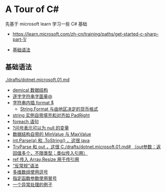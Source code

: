 # A Tour of C#

先基于 microsoft learn 学习一些 C# 基础
- https://learn.microsoft.com/zh-cn/training/paths/get-started-c-sharp-part-1/

<!-- @import "[TOC]" {cmd="toc" depthFrom=2 depthTo=6 orderedList=false} -->

<!-- code_chunk_output -->

- [基础语法](#基础语法)

<!-- /code_chunk_output -->

## 基础语法

[./drafts/dotnet.microsoft.01.md](./drafts/dotnet.microsoft.01.md)
- [demical 数据结构](./drafts/dotnet.microsoft.01.md#demical-数据结构)
- [逐字字符串字面量@](./drafts/dotnet.microsoft.01.md#逐字字符串字面量)
- [字符串内插 format $](./drafts/dotnet.microsoft.01.md#字符串内插-format-)
  - [String.Format 与由地区决定的货币格式](./drafts/dotnet.microsoft.01.md#stringformat-与由地区决定的货币格式)
- [string 实例自带填充和对齐如 PadRight](./drafts/dotnet.microsoft.01.md#string-实例自带填充和对齐如-padright)
- [foreach 语句](./drafts/dotnet.microsoft.01.md#foreach-语句)
- [?问号表示可以为 null 的变量](./drafts/dotnet.microsoft.01.md#问号表示可以为-null-的变量)
- [数据结构自带的 MinValue 与 MaxValue](./drafts/dotnet.microsoft.01.md#数据结构自带的-minvalue-与-maxvalue)
- [int.Parse(a) 和 .ToString() ，这很 java](./drafts/dotnet.microsoft.01.md#intparsea-和-tostring-这很-java)
- [TryParse 和 out ，这很 C./drafts/dotnet.microsoft.01.md# （out参数：返回值多个，不限类型；类似传入引用）](#tryparse-和-out-这很-c-out参数返回值多个不限类型类似传入引用)
- [ref 传入 Array.Resize 用于传引用](./drafts/dotnet.microsoft.01.md#ref-传入-arrayresize-用于传引用)
- [“反常规”语法](./drafts/dotnet.microsoft.01.md#反常规语法)
- [多维数组使用逗号](./drafts/dotnet.microsoft.01.md#多维数组使用逗号)
- [指定函数参数使用冒号](./drafts/dotnet.microsoft.01.md#指定函数参数使用冒号)
- [一个异常处理的例子](./drafts/dotnet.microsoft.01.md#一个异常处理的例子)
